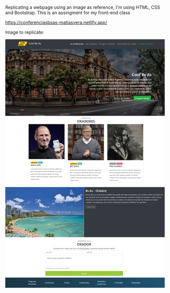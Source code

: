 Replicating a webpage using an image as reference, I'm using HTML, CSS and Bootstrap.
This is an assingment for my front-end class

https://conferenciasbsas-matiasvera.netlify.app/

Image to replicate:

![Screenshot](final_front_2021.jpg)
